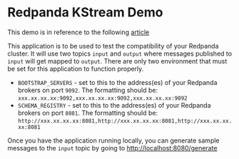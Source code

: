 # Redpanda KStream Demo 
This demo is in reference to the following [article](medium.com)

This application is to be used to test the compatibility of your Redpanda cluster. It will use two topics `input` and `output` where messages published to `input` will get mapped to `output`. There are only two environment that must be set for this application to function properly. 

* `BOOTSTRAP_SERVERS` - set to this to the address(es) of your Redpanda brokers on port `9092`. The formatting should be: `xxx.xx.xx.xx:9092,xxx.xx.xx.xx:9092,xxx.xx.xx.xx:9092`
* `SCHEMA_REGISTRY` - set to this to the address(es) of your Redpanda brokers on port `8081`. The formatting should be: `http://xxx.xx.xx.xx:8081,http://xxx.xx.xx.xx:8081,http://xxx.xx.xx.xx:8081`

Once you have the application running locally, you can generate sample messages to the `input` topic by going to [http://localhost:8080/generate](http://localhost:8080/generate)


